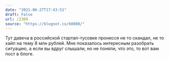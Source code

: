 ```yaml
---
date: "2021-06-27T17:43:51"
draft: False
url: /2369
source: "https://blognot.co/60800/"
---
```


Тут давеча в российской стартап-тусовке пронесся не то скандал, не то хайп на тему 8 млн рублей. Мне показалось интересным разобрать ситуацию, а если вы вдруг слышали, но не поняли, что это, то вот вам пост в блоге.
